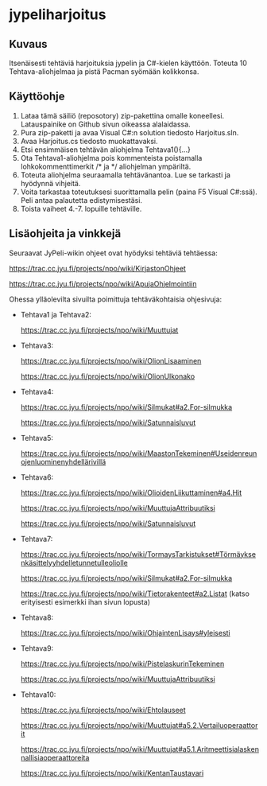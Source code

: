 ﻿jypeliharjoitus
===============

## Kuvaus ##

Itsenäisesti tehtäviä harjoituksia jypelin ja C#-kielen käyttöön. Toteuta 10 Tehtava-aliohjelmaa ja pistä Pacman syömään kolikkonsa.

## Käyttöohje ##

1.  Lataa tämä säiliö (reposotory) zip-pakettina omalle koneellesi. Latauspainike on Github sivun oikeassa alalaidassa.
2.  Pura zip-paketti ja avaa Visual C#:n solution tiedosto Harjoitus.sln.
3.  Avaa Harjoitus.cs tiedosto muokattavaksi.
4.  Etsi ensimmäisen tehtävän aliohjelma Tehtava1(){...}
5.  Ota Tehtava1-aliohjelma pois kommenteista poistamalla lohkokommenttimerkit /* ja */ aliohjelman ympäriltä.
6.  Toteuta aliohjelma seuraamalla tehtävänantoa. Lue se tarkasti ja hyödynnä vihjeitä.
7.  Voita tarkastaa toteutuksesi suorittamalla pelin (paina F5 Visual C#:ssä). Peli antaa palautetta edistymisestäsi.
8.  Toista vaiheet 4.-7. lopuille tehtäville.

## Lisäohjeita ja vinkkejä ##

Seuraavat JyPeli-wikin ohjeet ovat hyödyksi tehtäviä tehtäessa:

https://trac.cc.jyu.fi/projects/npo/wiki/KirjastonOhjeet

https://trac.cc.jyu.fi/projects/npo/wiki/ApujaOhjelmointiin

Ohessa ylläolevilta sivuilta poimittuja tehtäväkohtaisia ohjesivuja:

*   Tehtava1 ja Tehtava2:
    
	https://trac.cc.jyu.fi/projects/npo/wiki/Muuttujat
	
*   Tehtava3:

    https://trac.cc.jyu.fi/projects/npo/wiki/OlionLisaaminen
	
    https://trac.cc.jyu.fi/projects/npo/wiki/OlionUlkonako
	
*   Tehtava4:
    
    https://trac.cc.jyu.fi/projects/npo/wiki/Silmukat#a2.For-silmukka
	
    https://trac.cc.jyu.fi/projects/npo/wiki/Satunnaisluvut
	
*   Tehtava5:
	
    https://trac.cc.jyu.fi/projects/npo/wiki/MaastonTekeminen#Useidenreunojenluominenyhdellärivillä	
	
*   Tehtava6:

    https://trac.cc.jyu.fi/projects/npo/wiki/OlioidenLiikuttaminen#a4.Hit
	
	https://trac.cc.jyu.fi/projects/npo/wiki/MuuttujaAttribuutiksi
	
	https://trac.cc.jyu.fi/projects/npo/wiki/Satunnaisluvut
	
*   Tehtava7:

    https://trac.cc.jyu.fi/projects/npo/wiki/TormaysTarkistukset#Törmäyksenkäsittelyyhdelletunnetulleoliolle
	
	https://trac.cc.jyu.fi/projects/npo/wiki/Silmukat#a2.For-silmukka
	
	https://trac.cc.jyu.fi/projects/npo/wiki/Tietorakenteet#a2.Listat (katso erityisesti esimerkki ihan sivun lopusta)
	
*   Tehtava8:

    https://trac.cc.jyu.fi/projects/npo/wiki/OhjaintenLisays#yleisesti
	
*   Tehtava9:

    https://trac.cc.jyu.fi/projects/npo/wiki/PistelaskurinTekeminen
	
	https://trac.cc.jyu.fi/projects/npo/wiki/MuuttujaAttribuutiksi
	
*   Tehtava10:

    https://trac.cc.jyu.fi/projects/npo/wiki/Ehtolauseet
	
	https://trac.cc.jyu.fi/projects/npo/wiki/Muuttujat#a5.2.Vertailuoperaattorit
	
	https://trac.cc.jyu.fi/projects/npo/wiki/Muuttujat#a5.1.Aritmeettisialaskennallisiaoperaattoreita
	
	https://trac.cc.jyu.fi/projects/npo/wiki/KentanTaustavari
	
